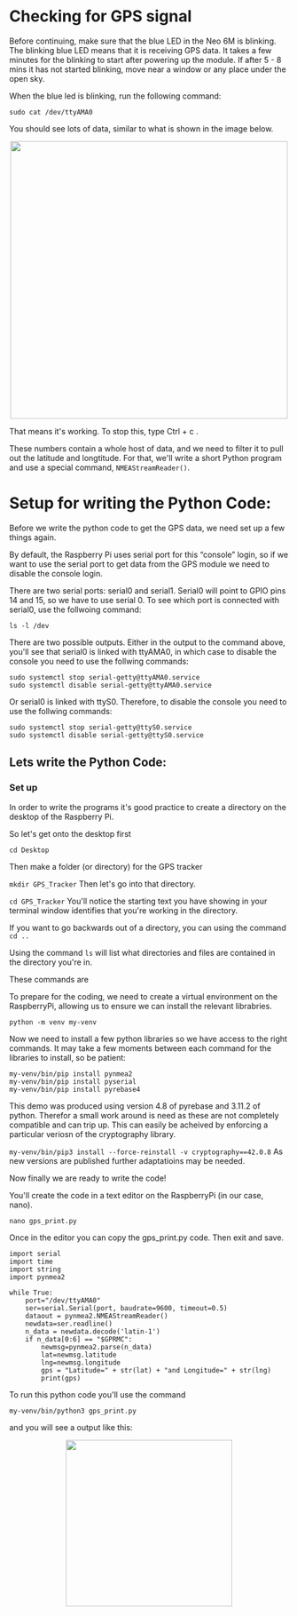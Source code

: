 # Checking for GPS signal

Before continuing, make sure that the blue LED in the Neo 6M is blinking. The blinking blue LED
means that it is receiving GPS data. It takes a few minutes for the blinking to start after powering up the module. If after 5 - 8 mins it has not started blinking, move near a window or any place under the open sky. 

When the blue led is blinking, run the following command:

`
sudo cat /dev/ttyAMA0
`

You should see lots of data, similar to what is shown in the image below. 

<p align="center">
<img src="./Images/GPS_data.png" width="500">
</p>

That means it's working. To stop this, type Ctrl + c .

These numbers contain a whole host of data, and we need to filter it to pull out the latitude and longtitude. For that, we'll write a short Python program and use a special command, `NMEAStreamReader()`.

# Setup for writing the Python Code:

Before we write the python code to get the GPS data, we need set up a few things again.

By default, the Raspberry Pi uses serial port for this “console” login, so if we want to use the serial port to get data from the GPS module we need to disable the console login.

There are two serial ports: serial0 and serial1. Serial0 will point to GPIO pins 14 and 15, so we have to use serial 0. To see which port is connected with serial0, use the follwoing command:

`
ls -l /dev
`

There are two possible outputs. Either in the output to the command above, you'll see that serial0 is linked with ttyAMA0, in which case to disable the console you need to use the follwing commands:

```
sudo systemctl stop serial-getty@ttyAMA0.service
sudo systemctl disable serial-getty@ttyAMA0.service
```

Or serial0 is linked with ttyS0. Therefore, to disable the console you need to use the follwing commands:

```
sudo systemctl stop serial-getty@ttyS0.service
sudo systemctl disable serial-getty@ttyS0.service
```

## Lets write the Python Code:

### Set up

In order to write the programs it's good practice to create a directory on the desktop of the Raspberry Pi.

So let's get onto the desktop first

`
cd Desktop
`

Then make a folder (or directory) for the GPS tracker

`
mkdir GPS_Tracker
`
Then let's go into that directory.

`
cd GPS_Tracker
`
You'll notice the starting text you have showing in your terminal window identifies that you're working in the directory. 

If you want to go backwards out of a directory, you can using the command
`
cd ..
`

Using the command 
`
ls
` 
will list what directories and files are contained in the directory you're in.

These commands are 

To prepare for the coding, we need to create a virtual environment on the RaspberryPi, allowing us to ensure we can install the relevant librabries.

`
python -m venv my-venv
`

Now we need to install a few python libraries so we have access to the right commands. It may take a few moments between each command for the libraries to install, so be patient:

```
my-venv/bin/pip install pynmea2
my-venv/bin/pip install pyserial
my-venv/bin/pip install pyrebase4
```
This demo was produced using version 4.8 of pyrebase and 3.11.2 of python. Therefor a small work around is need as these are not completely compatible and can trip up. This can easily be acheived by enforcing a particular veriosn of the cryptography library.

`
my-venv/bin/pip3 install --force-reinstall -v cryptography==42.0.8
`
As new versions are published further adaptatioins may be needed.

Now finally we are ready to write the code! 

You'll create the code in a text editor on the RaspberryPi (in our case, nano). 

`
nano gps_print.py
`

Once in the editor you can copy the gps_print.py code. Then exit and save.

```
import serial
import time
import string
import pynmea2

while True:
	port="/dev/ttyAMA0"
	ser=serial.Serial(port, baudrate=9600, timeout=0.5)
	dataout = pynmea2.NMEAStreamReader()
	newdata=ser.readline()
	n_data = newdata.decode('latin-1')
	if n_data[0:6] == "$GPRMC":
		newmsg=pynmea2.parse(n_data)
		lat=newmsg.latitude
		lng=newmsg.longitude
		gps = "Latitude=" + str(lat) + "and Longitude=" + str(lng)
		print(gps)
```

To run this python code you'll use the command

`
my-venv/bin/python3 gps_print.py
`

and you will see a output like this:

<p align="center">
<img src="./Images/Print_gps.png" width="300">
</p>

